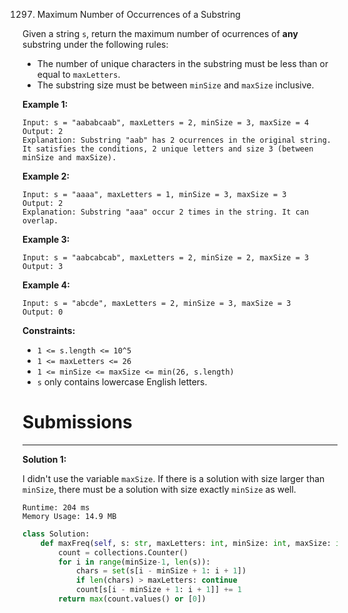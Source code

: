 1297. Maximum Number of Occurrences of a Substring

Given a string `s`, return the maximum number of ocurrences of **any** substring under the following rules:

* The number of unique characters in the substring must be less than or equal to `maxLetters`.
* The substring size must be between `minSize` and `maxSize` inclusive.
 

**Example 1:**
```
Input: s = "aababcaab", maxLetters = 2, minSize = 3, maxSize = 4
Output: 2
Explanation: Substring "aab" has 2 ocurrences in the original string.
It satisfies the conditions, 2 unique letters and size 3 (between minSize and maxSize).
```

**Example 2:**
```
Input: s = "aaaa", maxLetters = 1, minSize = 3, maxSize = 3
Output: 2
Explanation: Substring "aaa" occur 2 times in the string. It can overlap.
```

**Example 3:**
```
Input: s = "aabcabcab", maxLetters = 2, minSize = 2, maxSize = 3
Output: 3
```

**Example 4:**
```
Input: s = "abcde", maxLetters = 2, minSize = 3, maxSize = 3
Output: 0
```

**Constraints:**

* `1 <= s.length <= 10^5`
* `1 <= maxLetters <= 26`
* `1 <= minSize <= maxSize <= min(26, s.length)`
* `s` only contains lowercase English letters.

# Submissions
---
**Solution 1:**

I didn't use the variable `maxSize`. If there is a solution with size larger than `minSize`, there must be a solution with size exactly `minSize` as well.

```
Runtime: 204 ms
Memory Usage: 14.9 MB
```
```python
class Solution:
    def maxFreq(self, s: str, maxLetters: int, minSize: int, maxSize: int) -> int:
        count = collections.Counter()
        for i in range(minSize-1, len(s)):
            chars = set(s[i - minSize + 1: i + 1])
            if len(chars) > maxLetters: continue
            count[s[i - minSize + 1: i + 1]] += 1
        return max(count.values() or [0])
```
